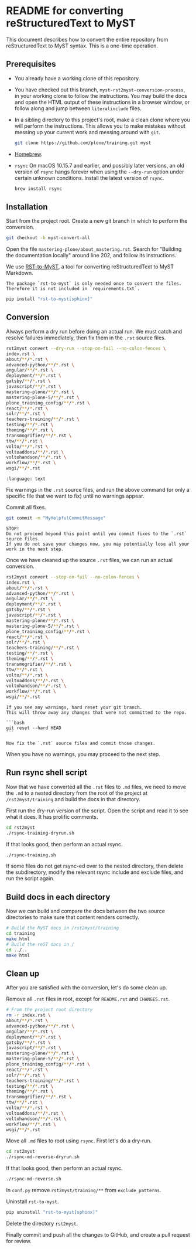 # README for converting reStructuredText to MyST

This document describes how to convert the entire repository from reStructuredText to MyST syntax.
This is a one-time operation.


## Prerequisites

-   You already have a working clone of this repository.
-   You have checked out this branch, `myst-rst2myst-conversion-process`, in your working clone to follow the instructions.
    You may build the docs and open the HTML output of these instructions in a browser window, or follow along and jump between `literalinclude` files.
-   In a sibling directory to this project's root, make a clean clone where you will perform the instructions.
    This allows you to make mistakes without messing up your current work and messing around with `git`.

    ```bash
    git clone https://github.com/plone/training.git myst
    ```
-   [Homebrew](https://brew.sh/).
-   `rsync`
    On macOS 10.15.7 and earlier, and possibly later versions, an old version of `rsync` hangs forever when using the `--dry-run` option under certain unknown conditions.
    Install the latest version of `rsync`.
  
    ```bash
    brew install rsync
    ```


## Installation

Start from the project root.
Create a new git branch in which to perform the conversion.

```bash
git checkout -b myst-convert-all
```

Open the file `mastering-plone/about_mastering.rst`.
Search for "Building the documentation locally" around line 202, and follow its instructions.

We use [RST-to-MyST](https://rst-to-myst.readthedocs.io/en/latest/index.html), a tool for converting reStructuredText to MyST Markdown.

```{note}
The package `rst-to-myst` is only needed once to convert the files.
Therefore it is not included in `requirements.txt`.
```

```bash
pip install "rst-to-myst[sphinx]"
```

## Conversion

Always perform a dry run before doing an actual run.
We must catch and resolve failures immediately, then fix them in the `.rst` source files.

```bash
rst2myst convert --dry-run --stop-on-fail --no-colon-fences \
index.rst \
about/**/*.rst \
advanced-python/**/*.rst \
angular/**/*.rst \
deployment/**/*.rst \
gatsby/**/*.rst \
javascript/**/*.rst \
mastering-plone/**/*.rst \
mastering-plone-5/**/*.rst \
plone_training_config/**/*.rst \
react/**/*.rst \
solr/**/*.rst \
teachers-training/**/*.rst \
testing/**/*.rst \
theming/**/*.rst \
transmogrifier/**/*.rst \
ttw/**/*.rst \
volto/**/*.rst \
voltoaddons/**/*.rst \
voltohandson/**/*.rst \
workflow/**/*.rst \
wsgi/**/*.rst
```

```{literalinclude} rst2myst-dryrun.txt
:language: text
```

Fix warnings in the `.rst` source files, and run the above command (or only a specific file that we want to fix) until no warnings appear.

Commit all fixes.

```bash
git commit -m "MyHelpfulCommitMessage"
```

```{danger}
STOP!
Do not proceed beyond this point until you commit fixes to the `.rst` source files.
If you do not save your changes now, you may potentially lose all your work in the next step.
```

Once we have cleaned up the source `.rst` files, we can run an actual conversion.

```bash
rst2myst convert --stop-on-fail --no-colon-fences \
index.rst \
about/**/*.rst \
advanced-python/**/*.rst \
angular/**/*.rst \
deployment/**/*.rst \
gatsby/**/*.rst \
javascript/**/*.rst \
mastering-plone/**/*.rst \
mastering-plone-5/**/*.rst \
plone_training_config/**/*.rst \
react/**/*.rst \
solr/**/*.rst \
teachers-training/**/*.rst \
testing/**/*.rst \
theming/**/*.rst \
transmogrifier/**/*.rst \
ttw/**/*.rst \
volto/**/*.rst \
voltoaddons/**/*.rst \
voltohandson/**/*.rst \
workflow/**/*.rst \
wsgi/**/*.rst
```

````{warning}
If you see any warnings, hard reset your git branch.
This will throw away any changes that were not committed to the repo.

```bash
git reset --hard HEAD
```

Now fix the `.rst` source files and commit those changes.
````

When you have no warnings, you may proceed to the next step.

## Run rsync shell script

Now that we have converted all the `.rst` files to `.md` files, we need to move the `.md` to a nested directory from the root of the project at `/rst2myst/training` and build the docs in that directory.

First run the dry-run version of the script.
Open the script and read it to see what it does.
It has prolific comments.

```bash
cd rst2myst
./rsync-training-dryrun.sh
```

If that looks good, then perform an actual rsync.

```bash
./rsync-training.sh
```

If some files do not get rsync-ed over to the nested directory, then delete the subdirectory, modify the relevant rsync include and exclude files, and run the script again. 

## Build docs in each directory

Now we can build and compare the docs between the two source directories to make sure that content renders correctly.

```bash
# Build the MyST docs in /rst2myst/training
cd training
make html
# Build the reST docs in /
cd ../..
make html
```

## Clean up

After you are satisfied with the conversion, let's do some clean up.

Remove all `.rst` files in root, except for `README.rst` and `CHANGES.rst`.

```bash
# From the project root directory
rm -r index.rst \
about/**/*.rst \
advanced-python/**/*.rst \
angular/**/*.rst \
deployment/**/*.rst \
gatsby/**/*.rst \
javascript/**/*.rst \
mastering-plone/**/*.rst \
mastering-plone-5/**/*.rst \
plone_training_config/**/*.rst \
react/**/*.rst \
solr/**/*.rst \
teachers-training/**/*.rst \
testing/**/*.rst \
theming/**/*.rst \
transmogrifier/**/*.rst \
ttw/**/*.rst \
volto/**/*.rst \
voltoaddons/**/*.rst \
voltohandson/**/*.rst \
workflow/**/*.rst \
wsgi/**/*.rst
```

Move all `.md` files to root using `rsync`.
First let's do a dry-run.

```bash
cd rst2myst
./rsync-md-reverse-dryrun.sh
```

If that looks good, then perform an actual rsync.

```bash
./rsync-md-reverse.sh
```

In `conf.py` remove `rst2myst/training/**` from `exclude_patterns`.

Uninstall `rst-to-myst`.

```bash
pip uninstall "rst-to-myst[sphinx]"
```

Delete the directory `rst2myst`.

Finally commit and push all the changes to GitHub, and create a pull request for review.
